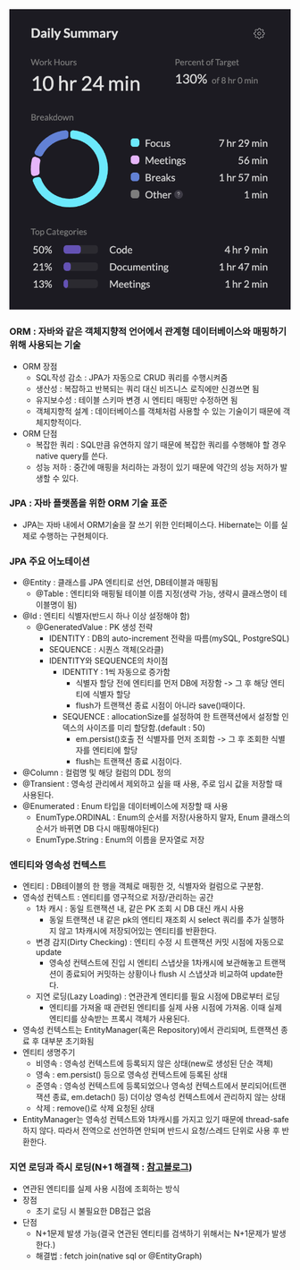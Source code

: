 <img src="/Tracking_Time/3_Mar/250318.png">

### ORM : 자바와 같은 객체지향적 언어에서 관계형 데이터베이스와 매핑하기 위해 사용되는 기술
- ORM 장점
  - SQL작성 감소 : JPA가 자동으로 CRUD 쿼리를 수행시켜줌 
  - 생산성 : 복잡하고 반복되는 쿼리 대신 비즈니스 로직에만 신경쓰면 됨
  - 유지보수성 : 테이블 스키마 변경 시 엔티티 매핑만 수정하면 됨
  - 객체지향적 설계 : 데이터베이스를 객체처럼 사용할 수 있는 기술이기 때문에 객체지향적이다.
- ORM 단점
  - 복잡한 쿼리 : SQL만큼 유연하지 않기 때문에 복잡한 쿼리를 수행해야 할 경우 native query를 쓴다.
  - 성능 저하 : 중간에 매핑을 처리하는 과정이 있기 때문에 약간의 성능 저하가 발생할 수 있다.

### JPA : 자바 플랫폼을 위한 ORM 기술 표준
- JPA는 자바 내에서 ORM기술을 잘 쓰기 위한 인터페이스다. Hibernate는 이를 실제로 수행하는 구현체이다.

### JPA 주요 어노테이션
- @Entity : 클래스를 JPA 엔티티로 선언, DB테이블과 매핑됨
  - @Table : 엔티티와 매핑될 테이블 이름 지정(생략 가능, 생략시 클래스명이 테이블명이 됨)
- @Id : 엔티티 식별자(반드시 하나 이상 설정해야 함)
  - @GeneratedValue : PK 생성 전략
    - IDENTITY : DB의 auto-increment 전략을 따름(mySQL, PostgreSQL)
    - SEQUENCE : 시퀀스 객체(오라클)
    - IDENTITY와 SEQUENCE의 차이점
      - IDENTITY : 1씩 자동으로 증가함
        - 식별자 할당 전에 엔티티를 먼저 DB에 저장함 -> 그 후 해당 엔티티에 식별자 할당
        - flush가 트랜잭션 종료 시점이 아니라 save()때이다.
      - SEQUENCE : allocationSize를 설정하여 한 트랜잭션에서 설정할 인덱스의 사이즈를 미리 할당함.(default : 50)
        - em.persist()호출 전 식별자를 먼저 조회함 -> 그 후 조회한 식별자를 엔티티에 할당
        - flush는 트랜잭션 종료 시점이다.
- @Column : 컬럼명 및 해당 컬럼의 DDL 정의
- @Transient : 영속성 관리에서 제외하고 싶을 때 사용, 주로 임시 값을 저장할 때 사용된다.
- @Enumerated : Enum 타입을 데이터베이스에 저장할 때 사용
  - EnumType.ORDINAL : Enum의 순서를 저장(사용하지 말자, Enum 클래스의 순서가 바뀌면 DB 다시 매핑해야된다)
  - EnumType.String : Enum의 이름을 문자열로 저장

### 엔티티와 영속성 컨텍스트
- 엔티티 : DB테이블의 한 행을 객체로 매핑한 것, 식별자와 컬럼으로 구분함.
- 영속성 컨텍스트 : 엔티티를 영구적으로 저장/관리하는 공간
  - 1차 캐시 : 동일 트랜잭션 내, 같은 PK 조회 시 DB 대신 캐시 사용
    - 동일 트랜잭션 내 같은 pk의 엔티티 재조회 시 select 쿼리를 추가 실행하지 않고 1차캐시에 저장되어있는 엔티티를 반환한다.
  - 변경 감지(Dirty Checking) : 엔티티 수정 시 트랜잭션 커밋 시점에 자동으로 update
    - 영속성 컨텍스트에 진입 시 엔티티 스냅샷을 1차캐시에 보관해놓고 트랜잭션이 종료되어 커밋하는 상황이나 flush 시 스냅샷과 비교하여 update한다.
  - 지연 로딩(Lazy Loading) : 연관관계 엔티티를 필요 시점에 DB로부터 로딩
    - 엔티티를 가져올 때 관련된 엔티티를 실제 사용 시점에 가져옴. 이때 실제 엔티티를 상속받는 프록시 객체가 사용된다.
- 영속성 컨텍스트는 EntityManager(혹은 Repository)에서 관리되며, 트랜잭션 종료 후 대부분 초기화됨
- 엔티티 생명주기
  - 비영속 : 영속성 컨텍스트에 등록되지 않은 상태(new로 생성된 단순 객체)
  - 영속 : em.persist() 등으로 영속성 컨텍스트에 등록된 상태
  - 준영속 : 영속성 컨텍스트에 등록되었으나 영속성 컨텍스트에서 분리되어(트랜잭션 종료, em.detach() 등) 더이상 영속성 컨텍스트에서 관리하지 않는 상태
  - 삭제 : remove()로 삭제 요청된 상태
- EntityManager는 영속성 컨텍스트와 1차캐시를 가지고 있기 때문에 thread-safe하지 않다. 따라서 전역으로 선언하면 안되며 반드시 요청/스레드 단위로 사용 후 반환한다.

### 지연 로딩과 즉시 로딩(N+1 해결책 : [참고블로그](https://velog.io/@jinyoungchoi95/JPA-%EB%AA%A8%EB%93%A0-N1-%EB%B0%9C%EC%83%9D-%EC%BC%80%EC%9D%B4%EC%8A%A4%EA%B3%BC-%ED%95%B4%EA%B2%B0%EC%B1%85))
- 연관된 엔티티를 실제 사용 시점에 조회하는 방식
- 장점
  - 초기 로딩 시 불필요한 DB접근 없음
- 단점
  - N+1문제 발생 가능(결국 연관된 엔티티를 검색하기 위해서는 N+1문제가 발생한다.)
  - 해결법 : fetch join(native sql or @EntityGraph)

